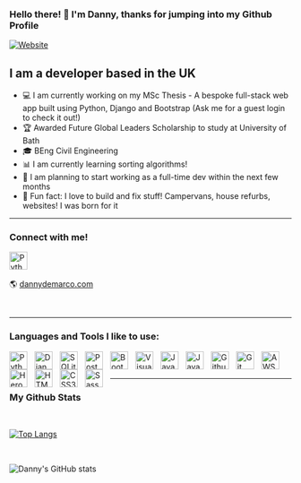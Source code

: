 ### Hello there! :wave: I'm Danny, thanks for jumping into my Github Profile


[![Website](https://img.shields.io/website?label=dannydemarco.com&style=for-the-badge&url=https%3A%2F%2Fdannydemarco.com)](https://dannydemarco.com)


## I am a developer based in the UK 
- :computer: I am currently working on my MSc Thesis - A bespoke full-stack web app built using Python, Django and Bootstrap (Ask me for a guest login to check it out!)
- :trophy: Awarded Future Global Leaders Scholarship to study at University of Bath
- :mortar_board: BEng Civil Engineering
- :bar_chart: I am currently learning sorting algorithms!
- :mega: I am planning to start working as a full-time dev within the next few months
- :nut_and_bolt: Fun fact: I love to build and fix stuff! Campervans, house refurbs, websites! I was born for it

---

### Connect with me!

[<img align="left" alt="Python" width="32px" src="https://cdn.jsdelivr.net/gh/devicons/devicon/icons/linkedin/linkedin-original.svg" style="padding-right:10px;" />][linkedin]

<br><br>

:earth_americas: [dannydemarco.com][linkedin]

<br>

---

### Languages and Tools I like to use:

<img align="left" alt="Python" width="32px" src="https://cdn.jsdelivr.net/gh/devicons/devicon/icons/python/python-original-wordmark.svg" style="padding-right:10px;" />
<img align="left" alt="Django" width="32px" src="https://cdn.jsdelivr.net/gh/devicons/devicon/icons/django/django-plain-wordmark.svg" style="padding-right:10px;box-shadow:2px 2px white;" />
<img align="left" alt="SQLite" width="32px" src="https://cdn.jsdelivr.net/gh/devicons/devicon/icons/sqlite/sqlite-original-wordmark.svg" style="padding-right:10px;" />
<img align="left" alt="Postgres" width="32px" src="https://cdn.jsdelivr.net/gh/devicons/devicon/icons/postgresql/postgresql-original-wordmark.svg" style="padding-right:10px;" />
<img align="left" alt="Bootstrap" width="32px" src="https://cdn.jsdelivr.net/gh/devicons/devicon/icons/bootstrap/bootstrap-original-wordmark.svg" style="padding-right:10px;" />
<img align="left" alt="Visual Studio Code" width="32px" src="https://cdn.jsdelivr.net/gh/devicons/devicon/icons/vscode/vscode-original.svg" style="padding-right:10px;" /> 
<img align="left" alt="JavaScript" width="32px" src="https://cdn.jsdelivr.net/gh/devicons/devicon/icons/javascript/javascript-original.svg" style="padding-right:10px;" />
<img align="left" alt="Java" width="32px" src="https://cdn.jsdelivr.net/gh/devicons/devicon/icons/java/java-original-wordmark.svg" style="padding-right:10px;" />
<img align="left" alt="Github" width="32px" src="https://cdn.jsdelivr.net/gh/devicons/devicon/icons/github/github-original.svg" style="padding-right:10px;" />
<img align="left" alt="Git" width="32px" src="https://cdn.jsdelivr.net/gh/devicons/devicon/icons/git/git-original.svg" style="padding-right:10px;" />
<img align="left" alt="AWS" width="32px" src="https://cdn.jsdelivr.net/gh/devicons/devicon/icons/amazonwebservices/amazonwebservices-original-wordmark.svg" style="padding-right:10px;" />
<img align="left" alt="Heroku" width="32px" src="https://cdn.jsdelivr.net/gh/devicons/devicon/icons/heroku/heroku-original-wordmark.svg" style="padding-right:10px;" />
<img align="left" alt="HTML5" width="32px" src="https://cdn.jsdelivr.net/gh/devicons/devicon/icons/html5/html5-original.svg" style="padding-right:10px;" />
<img align="left" alt="CSS3" width="32px" src="https://cdn.jsdelivr.net/gh/devicons/devicon/icons/css3/css3-original.svg" style="padding-right:10px;" />
<img align="left" alt="Sass" width="32px" src="https://cdn.jsdelivr.net/gh/devicons/devicon/icons/sass/sass-original.svg" style="padding-right:10px;" />

<br><br>

---

### My Github Stats

<br>

[![Top Langs](https://github-readme-stats.vercel.app/api/top-langs/?username=danny-demarco&layout=compact)](https://github.com/danny-demarco/github-readme-stats)

<br>

![Danny's GitHub stats](https://github-readme-stats.vercel.app/api?username=danny-demarco&count_private=true&show_icons=true)




[website]: https://dannydemarco.com
[linkedin]: https://linkedin.com/in/danny-demarco